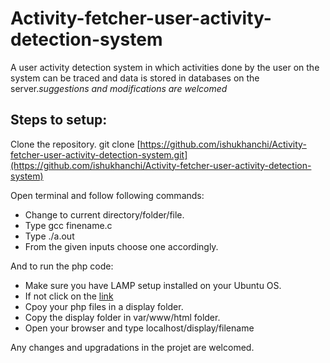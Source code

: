 # Activity-fetcher-user-activity-detection-system
A user activity detection system in which activities done by the user on the system can be traced and data is stored in databases on the server.*suggestions and modifications are welcomed*
## Steps to setup:

Clone the repository. git clone [https://github.com/ishukhanchi/Activity-fetcher-user-activity-detection-system.git](https://github.com/ishukhanchi/Activity-fetcher-user-activity-detection-system)<br>

   Open terminal and follow following commands:
   * Change to current directory/folder/file. <br> 
   * Type gcc finename.c
   * Type ./a.out
   * From the given inputs choose one accordingly. 
   
   And to run the php code: 
   * Make sure you have LAMP setup installed on your Ubuntu OS.
   * If not click on the [link](https://www.wikihow.com/Install-XAMPP-on-Linux) 
   * Cpoy your php files in a display folder. 
   * Copy the display folder in var/www/html folder. 
   * Open your browser and type localhost/display/filename
  
  Any changes and upgradations in the projet are welcomed.
